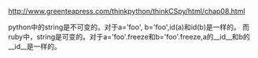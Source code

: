 http://www.greenteapress.com/thinkpython/thinkCSpy/html/chap08.html

python中的string是不可变的。对于a='foo', b='foo',id(a)和id(b)是一样的。
而ruby中，string是可变的。对于a='foo'.freeze和b='foo'.freeze,a的__id__和b的__id__是一样的。



